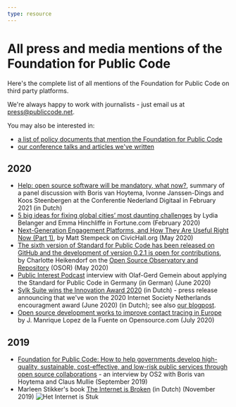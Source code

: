 ```yaml
---
type: resource
---
```



# All press and media mentions of the Foundation for Public Code

Here's the complete list of all mentions of the Foundation for Public Code on third party platforms.

We're always happy to work with journalists  - just email us at <press@publiccode.net>.

You may also be interested in:

- [a list of policy documents that mention the Foundation for Public Code](https://about.publiccode.net/activities/value-and-impact/policy-documents.html)
- [our conference talks and articles we've written](https://projects.publiccode.net/talks-and-articles.html)

## 2020

- [Help: open source software will be mandatory, what now?](https://opensource.pleio.nl/news/view/7155b323-98f4-4ca0-9777-7a53ffbf2d16/help-open-source-software-wordt-verplicht-wat-nu), summary of a panel discussion with Boris van Hoytema, Ivonne Janssen-Dings and Koos Steenbergen at the Conferentie Nederland Digitaal in February 2021 (in Dutch)
- [5 big ideas for fixing global cities’ most daunting challenges](https://fortune.com/2020/02/17/cities-challenges-solutions-housing-buses-climate-loneliness/) by Lydia Belanger and Emma Hinchliffe in Fortune.com (February 2020)
- [Next-Generation Engagement Platforms, and How They Are Useful Right Now (Part 1)](https://civichall.org/civicist/next-generation-engagement-platforms-and-how-are-they-useful-right-now-part-1/), by Matt Stempeck on CivicHall.org (May 2020)
- [The sixth version of Standard for Public Code has been released on GitHub and the development of version 0.2.1 is open for contributions](https://joinup.ec.europa.eu/collection/open-source-observatory-osor/news/new-release-standard-public-code), by Charlotte Heikendorf on the [Open Source Observatory and Repository](https://joinup.ec.europa.eu/collection/open-source-observatory-osor) (OSOR) (May 2020)
- [Public Interest Podcast](https://public-interest-podcast.podigee.io/2-episode-2) interview with Olaf-Gerd Gemein about applying the Standard for Public Code in Germany (in German) (June 2020)
- [Sylk Suite wins the Innovation Award 2020](https://awards.isoc.nl/innovatie/2020/) (in Dutch) - press release announcing that we've won the 2020 Internet Society Netherlands encouragment award (June 2020) (in Dutch); see also [our blogpost](https://blog.publiccode.net/news/2020/06/17/isoc-encouragement-award-consider-us-encouraged.html).
- [Open source development works to improve contact tracing in Europe](https://opensource.com/article/20/7/open-source-contact-tracing) by  J. Manrique Lopez de la Fuente on Opensource.com (July 2020)

## 2019

- [Foundation for Public Code: How to help governments develop high-quality, sustainable, cost-effective, and low-risk public services through open source collaborations](https://os2.eu/blog/foundation-public-code-how-help-governments-develop-high-quality-sustainable-cost-effective-and) - an interview by OS2 with Boris van Hoytema and Claus Mullie (September 2019)
- Marleen Stikker's book [The Internet is Broken](https://www.singeluitgeverijen.nl/de-geus/boek/het-internet-is-stuk/) (in Dutch) (November 2019)
![Het Internet is Stuk](/Het-internet-is-stuk.jpeg)
